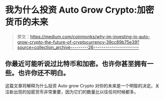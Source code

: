 # 我为什么投资 Auto Grow Crypto:加密货币的未来

> 原文：<https://medium.com/coinmonks/why-im-investing-in-auto-grow-crypto-the-future-of-cryptocurrency-39cc89b75e39?source=collection_archive---------26----------------------->

## 你最近可能听说过比特币和加密。也许你甚至拥有一些。也许你还不明白。

这篇文章将解释为什么投资 Auto grow Crypto 对你的未来是一个明智的决定。关注新出现的加密货币非常重要，因为它们的数量比以往任何时候都多。